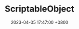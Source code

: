 ---
layout:    doc
title:    ScriptableObject
date:   2023-04-05 17:47:00 +0800
categories: Unity, ScriptableObject
---
